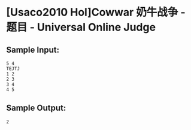 # [Usaco2010 Hol]Cowwar 奶牛战争 - 题目 - Universal Online Judge


## Sample Input: 
```
5 4
TEJTJ
1 2
2 3
3 4
4 5

```

## Sample Output: 
```
2

```
